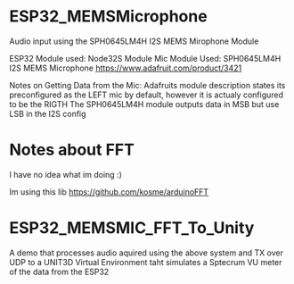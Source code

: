 # ESP32_MEMSMicrophone
Audio input using the SPH0645LM4H I2S MEMS Mirophone Module

ESP32 Module used: Node32S Module
Mic Module Used: SPH0645LM4H I2S MEMS Microphone https://www.adafruit.com/product/3421

Notes on Getting Data from the Mic:
Adafruits module description states its preconfigured as the LEFT mic by default, however it is actualy configured to be the RIGTH
The SPH0645LM4H module outputs data in MSB but use LSB in the I2S config

# Notes about FFT

I have no idea what im doing :)

Im using this lib https://github.com/kosme/arduinoFFT


# ESP32_MEMSMIC_FFT_To_Unity

A demo that processes audio aquired using the above system and TX over UDP to a UNIT3D Virtual Environment taht simulates a Sptecrum VU meter of the data from the ESP32
